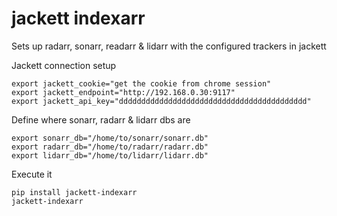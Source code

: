 # jackett indexarr

Sets up radarr, sonarr, readarr & lidarr with the configured trackers in jackett

Jackett connection setup
```
export jackett_cookie="get the cookie from chrome session"
export jackett_endpoint="http://192.168.0.30:9117"
export jackett_api_key="dddddddddddddddddddddddddddddddddddddddddd"
```

Define where sonarr, radarr & lidarr dbs are
```
export sonarr_db="/home/to/sonarr/sonarr.db"
export radarr_db="/home/to/radarr/radarr.db"
export lidarr_db="/home/to/lidarr/lidarr.db"
```

Execute it
```
pip install jackett-indexarr
jackett-indexarr
```